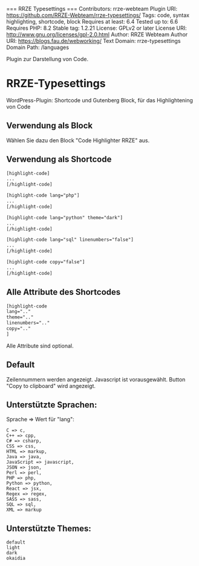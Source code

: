 === RRZE Typesettings ===
Contributors: rrze-webteam
Plugin URI: https://github.com/RRZE-Webteam/rrze-typesettings/
Tags: code, syntax highlighting, shortcode, block
Requires at least: 6.4
Tested up to: 6.6
Requires PHP: 8.2
Stable tag:                         1.2.21
License: GPLv2 or later
License URI: http://www.gnu.org/licenses/gpl-2.0.html
Author: RRZE Webteam
Author URI: https://blogs.fau.de/webworking/
Text Domain: rrze-typesettings
Domain Path: /languages

Plugin zur Darstellung von Code.


# RRZE-Typesettings

WordPress-Plugin: Shortcode und Gutenberg Block, für das Highlightening von Code 


## Verwendung als Block

Wählen Sie dazu den Block "Code Highlighter RRZE" aus.


## Verwendung als Shortcode

```html
[highlight-code]
...
[/highlight-code]

[highlight-code lang="php"]
...
[/highlight-code]

[highlight-code lang="python" theme="dark"]
...
[/highlight-code]

[highlight-code lang="sql" linenumbers="false"]
...
[/highlight-code]

[highlight-code copy="false"]
...
[/highlight-code]
```

## Alle Attribute des Shortcodes

```html
[highlight-code 
lang=".."
theme=".."
linenumbers=".."
copy=".."
]
```

Alle Attribute sind optional.

## Default

Zeilennummern werden angezeigt.
Javascript ist vorausgewählt.
Button "Copy to clipboard" wird angezeigt.

## Unterstützte Sprachen:

Sprache => Wert für "lang":

```
C => c,
C++ => cpp,
C# => csharp,
CSS => css,
HTML => markup,
Java => java,
JavaScript => javascript,
JSON => json,
Perl => perl,
PHP => php,
Python => python,
React => jsx,
Regex => regex,
SASS => sass,
SQL => sql,
XML => markup
```

## Unterstützte Themes:

```
default
light
dark
okaidia
```


